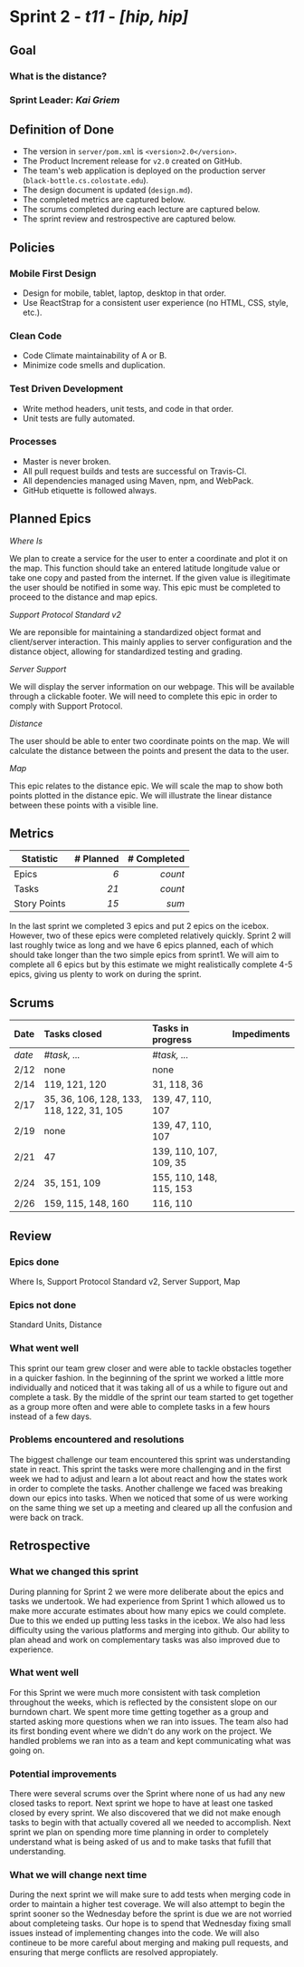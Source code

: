 # Sprint 2 - *t11* - *[hip, hip]*

## Goal

### What is the distance?
### Sprint Leader: *Kai Griem*

## Definition of Done

* The version in `server/pom.xml` is `<version>2.0</version>`.
* The Product Increment release for `v2.0` created on GitHub.
* The team's web application is deployed on the production server (`black-bottle.cs.colostate.edu`).
* The design document is updated (`design.md`).
* The completed metrics are captured below.
* The scrums completed during each lecture are captured below.
* The sprint review and restrospective are captured below.


## Policies

### Mobile First Design
* Design for mobile, tablet, laptop, desktop in that order.
* Use ReactStrap for a consistent user experience (no HTML, CSS, style, etc.).

### Clean Code
* Code Climate maintainability of A or B.
* Minimize code smells and duplication.

### Test Driven Development
* Write method headers, unit tests, and code in that order.
* Unit tests are fully automated.

### Processes
* Master is never broken. 
* All pull request builds and tests are successful on Travis-CI.
* All dependencies managed using Maven, npm, and WebPack.
* GitHub etiquette is followed always.


## Planned Epics

*Where Is*

We plan to create a service for the user to enter a coordinate and plot it on the map. This function should take an entered latitude longitude value or take one copy and pasted from the internet. If the given value is illegitimate the user should be notified in some way. This epic must be completed to proceed to the distance and map epics. 

*Support Protocol Standard v2*

We are reponsible for maintaining a standardized object format and client/server interaction. This mainly applies to server configuration and the distance object, allowing for standardized testing and grading. 

*Server Support*

We will display the server information on our webpage. This will be available through a clickable footer. We will need to complete this epic in order to comply with Support Protocol. 

*Distance*

The user should be able to enter two coordinate points on the map. We will calculate the distance between the points and present the data to the user. 

*Map*

This epic relates to the distance epic. We will scale the map to show both points plotted in the distance epic. We will illustrate the linear distance between these points with a visible line. 

## Metrics

| Statistic | # Planned | # Completed |
| --- | ---: | ---: |
| Epics | *6* | *count* |
| Tasks |  *21*   | *count* | 
| Story Points |  *15*  | *sum* | 

In the last sprint we completed 3 epics and put 2 epics on the icebox. However, two of these epics were completed relatively quickly. Sprint 2 will last roughly twice as long and we have 6 epics planned, each of which should take longer than the two simple epics from sprint1. We will aim to complete all 6 epics but by this estimate we might realistically complete 4-5 epics, giving us plenty to work on during the sprint. 


## Scrums

| Date | Tasks closed  | Tasks in progress | Impediments |
| :--- | :--- | :--- | :--- |
| *date* | *#task, ...* | *#task, ...* |  | 
| 2/12 | none | none | |
| 2/14 | 119, 121, 120 | 31, 118, 36 |  |
| 2/17 | 35, 36, 106, 128, 133, 118, 122, 31, 105 | 139, 47, 110, 107 |  |
| 2/19 | none| 139, 47, 110, 107 |  |
| 2/21 | 47 | 139, 110, 107, 109, 35 |  |
| 2/24 | 35, 151, 109 | 155, 110, 148, 115, 153 |  |
| 2/26 | 159, 115, 148, 160 | 116, 110 |  |


## Review

### Epics done  

Where Is, Support Protocol Standard v2, Server Support, Map

### Epics not done 

Standard Units, Distance

### What went well

This sprint our team grew closer and were able to tackle obstacles together in a quicker fashion. In the beginning of the sprint we worked a little more individually and noticed that it was taking all of us a while to figure out and complete a task. By the middle of the sprint our team started to get together as a group more often and were able to complete tasks in a few hours instead of a few days.

### Problems encountered and resolutions

The biggest challenge our team encountered this sprint was understanding state in react. This sprint the tasks were more challenging and in the first week we had to adjust and learn a lot about react and how the states work in order to complete the tasks. Another challenge we faced was breaking down our epics into tasks. When we noticed that some of us were working on the same thing we set up a meeting and cleared up all the confusion and were back on track. 

## Retrospective

### What we changed this sprint
During planning for Sprint 2 we were more deliberate about the epics and tasks we undertook. We had experience from Sprint 1 which allowed us to make more accurate estimates about how many epics we could complete. Due to this we ended up putting less tasks in the icebox. We also had less difficulty using the various platforms and merging into github. Our ability to plan ahead and work on complementary tasks was also improved due to experience. 

### What went well

For this Sprint we were much more consistent with task completion throughout the weeks, which is reflected by the consistent slope on our burndown chart. We spent more time getting together as a group and started asking more questions when we ran into issues. The team also had its first bonding event where we didn't do any work on the project. We handled problems we ran into as a team and kept communicating what was going on.

### Potential improvements
There were several scrums over the Sprint where none of us had any new closed tasks to report. Next sprint we hope to have at 
least one tasked closed by every sprint. We also discovered that we did not make enough tasks to begin with that actually covered all we needed to accomplish. Next sprint we plan on spending more time planning in order to completely understand what is being asked of us and to make tasks that fufill that understanding. 

### What we will change next time
During the next sprint we will make sure to add tests when merging code in order to maintain a higher test coverage. We will also attempt to begin the sprint sooner so the Wednesday before the sprint is due we are not worried about completeing tasks. Our hope is to spend that Wednesday fixing small issues instead of implementing changes into the code. We will also contineue to be more careful about merging and making pull requests, and ensuring that merge conflicts are resolved appropiately.
